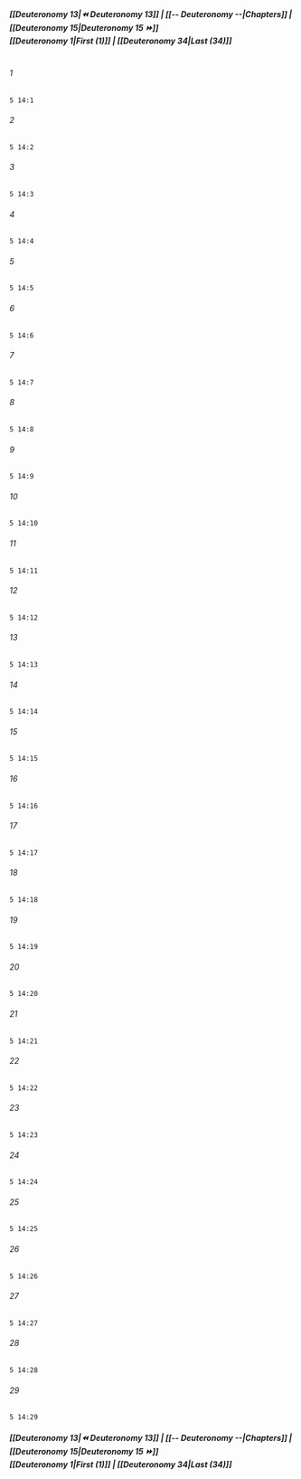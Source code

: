 
##### **[[Deuteronomy 13|⏪ Deuteronomy 13]] | [[-- Deuteronomy --|Chapters]] | [[Deuteronomy 15|Deuteronomy 15 ⏩]]**<br>**[[Deuteronomy 1|First (1)]] | [[Deuteronomy 34|Last (34)]]**<br><br>

###### 1
``` verse
5 14:1
```
###### 2
``` verse
5 14:2
```
###### 3
``` verse
5 14:3
```
###### 4
``` verse
5 14:4
```
###### 5
``` verse
5 14:5
```
###### 6
``` verse
5 14:6
```
###### 7
``` verse
5 14:7
```
###### 8
``` verse
5 14:8
```
###### 9
``` verse
5 14:9
```
###### 10
``` verse
5 14:10
```
###### 11
``` verse
5 14:11
```
###### 12
``` verse
5 14:12
```
###### 13
``` verse
5 14:13
```
###### 14
``` verse
5 14:14
```
###### 15
``` verse
5 14:15
```
###### 16
``` verse
5 14:16
```
###### 17
``` verse
5 14:17
```
###### 18
``` verse
5 14:18
```
###### 19
``` verse
5 14:19
```
###### 20
``` verse
5 14:20
```
###### 21
``` verse
5 14:21
```
###### 22
``` verse
5 14:22
```
###### 23
``` verse
5 14:23
```
###### 24
``` verse
5 14:24
```
###### 25
``` verse
5 14:25
```
###### 26
``` verse
5 14:26
```
###### 27
``` verse
5 14:27
```
###### 28
``` verse
5 14:28
```
###### 29
``` verse
5 14:29
```

##### **[[Deuteronomy 13|⏪ Deuteronomy 13]] | [[-- Deuteronomy --|Chapters]] | [[Deuteronomy 15|Deuteronomy 15 ⏩]]**<br>**[[Deuteronomy 1|First (1)]] | [[Deuteronomy 34|Last (34)]]**
